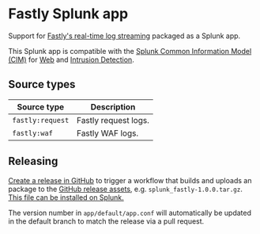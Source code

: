 # Fastly Splunk app

Support for [Fastly's real-time log streaming](https://docs.fastly.com/en/guides/about-fastlys-realtime-log-streaming-features) packaged as a Splunk app.

This Splunk app is compatible with the [Splunk Common Information Model (CIM)](https://docs.splunk.com/Documentation/CIM/5.0.1/User/Overview) for [Web](https://docs.splunk.com/Documentation/CIM/5.0.1/User/Web) and [Intrusion Detection](https://docs.splunk.com/Documentation/CIM/5.0.1/User/IntrusionDetection).

## Source types

<!-- Update this table using https://www.tablesgenerator.com/markdown_tables. -->

| Source type      | Description          |
|------------------|----------------------|
| `fastly:request` | Fastly request logs. |
| `fastly:waf`     | Fastly WAF logs.     |

## Releasing

[Create a release in GitHub](https://docs.github.com/en/repositories/releasing-projects-on-github/managing-releases-in-a-repository#creating-a-release) to trigger a workflow that builds and uploads an package to the [GitHub release assets](/releases), e.g. `splunk_fastly-1.0.0.tar.gz`. [This file can be installed on Splunk.](https://docs.splunk.com/Documentation/SplunkCloud/latest/Admin/PrivateApps)

The version number in `app/default/app.conf` will automatically be updated in the default branch to match the release via a pull request.
